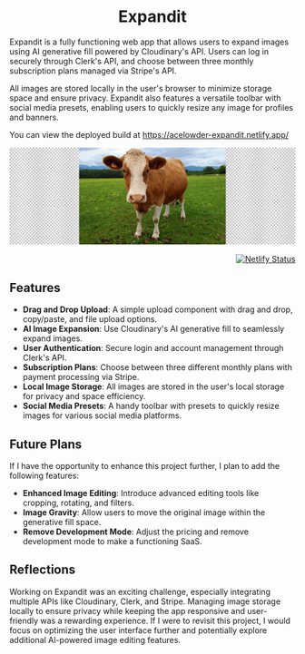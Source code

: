 <h1 align="center">
  Expandit
</h1>
Expandit is a fully functioning web app that allows users to expand images using AI generative fill powered by Cloudinary's API. Users can log in securely through Clerk's API, and choose between three monthly subscription plans managed via Stripe's API.

All images are stored locally in the user's browser to minimize storage space and ensure privacy. Expandit also features a versatile toolbar with social media presets, enabling users to quickly resize any image for profiles and banners.

You can view the deployed build at https://acelowder-expandit.netlify.app/



<a href="https://acelowder-expandit.netlify.app/"><img src="example.gif" width="1280"></a>

<div align="right">

[![Netlify Status](https://api.netlify.com/api/v1/badges/857da5bb-0f99-485f-b855-2b951cfdedc4/deploy-status)](https://acelowder-expandit.netlify.app/)

</div>

## Features

- **Drag and Drop Upload**: A simple upload component with drag and drop, copy/paste, and file upload options.
- **AI Image Expansion**: Use Cloudinary's AI generative fill to seamlessly expand images.
- **User Authentication**: Secure login and account management through Clerk's API.
- **Subscription Plans**: Choose between three different monthly plans with payment processing via Stripe.
- **Local Image Storage**: All images are stored in the user's local storage for privacy and space efficiency.
- **Social Media Presets**: A handy toolbar with presets to quickly resize images for various social media platforms.



## Future Plans

If I have the opportunity to enhance this project further, I plan to add the following features:

- **Enhanced Image Editing**: Introduce advanced editing tools like cropping, rotating, and filters.
- **Image Gravity**: Allow users to move the original image within the generative fill space.
- **Remove Development Mode**: Adjust the pricing and remove development mode to make a functioning SaaS.



## Reflections

Working on Expandit was an exciting challenge, especially integrating multiple APIs like Cloudinary, Clerk, and Stripe. Managing image storage locally to ensure privacy while keeping the app responsive and user-friendly was a rewarding experience. If I were to revisit this project, I would focus on optimizing the user interface further and potentially explore additional AI-powered image editing features.
